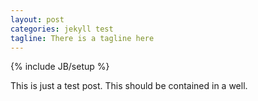 ```yaml
---
layout: post
categories: jekyll test
tagline: There is a tagline here
---
```

{% include JB/setup %}

This is just a test post. This should be contained in a well.